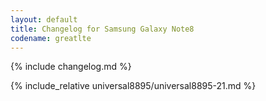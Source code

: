 ```yaml
---
layout: default
title: Changelog for Samsung Galaxy Note8
codename: greatlte
---
```


{% include changelog.md %}

{% include_relative universal8895/universal8895-21.md %}
